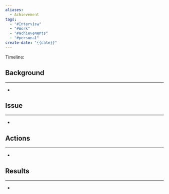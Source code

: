 ```yaml
---
aliases:
  - Achievement
tags:
  - "#Interview"
  - "#Work"
  - "#achievements"
  - "#personal"
create-date: "{{date}}"
---
```

Timeline: 

## Background
------------
* 

## Issue
--------------
* 

## Actions
--------------
* 

## Results
-------------
* 